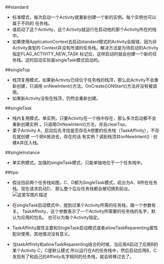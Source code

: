 ##standard
- 标准模式，每次启动一个Activity就重新创建一个新的实例。每个实例也可以属于不同的
任务栈。  
- 谁启动了这个Activity，这个Activity就运行在启动他的那个Activity所在的栈中。
- 如果使用ApplicationContext去启动standard模式的Activity会报错，因为非Activity类型的
Context并没有所谓的任务栈。解决方法是为待启动的Activity指定FLAG_ACTIVITY_NEW_TASK
标记位，这样启动时就会创建一个新的任务栈。这时启动实际是singleTask模式启动的。

##singleTop
- 栈顶复用模式，如果新Activity已经位于任务栈的栈顶，那么此Activity不会重新创建，只调用
onNewIntent()方法。OnCreate()ONStart()方法并没有被调用。
- 如果新Activity没有在栈顶，仍然会重新创建。

##singleTask
- 栈内复用模式。单实例，只要Activity在一个栈中存在，那么多次启动都不会重新创建实例
，只调用OnNewIntent()方法，并且clearTop，
- 栗子Activity A，启动后先寻找是否存在A想要的任务栈（TaskAffinity），不存在就创建
一个把A放进去，存在的话 有实例？调到栈顶并onNewIntent() : 创建A并压入栈。

##singleInstance
- 单实例模式。加强的singleTask模式，只能单独地位于一个任务栈中。

##tips:
- 假设目前两个任务栈如图，C、D都为SingleTask模式，前台为A、B所在任务栈。现在请求启动D，
那么整个后台任务栈都会被切换到前台。
![这里写图片描述](file:///C:/Users/Administrator/Desktop/singleTask.png)

- 在singleTask启动模式中，提到过某个Activity所需的任务栈，跟一个参数有关。
TaskAffinity，这个参数表示了一个Activity所需要的任务栈的名字，默认为应用的包名。
也可以为每个Activity指定。

- TaskAffinity属性主要和SingleTask启动模式或者allowTaskReparenting属性配对使用，其他情况没有意义。

- 当taskAffinity和allowTaskReparenting结合的时候，当应用A启动了应用B的某个Activity C，C是默认模式
所以运行在A的任务栈中，然后启动应用B，C发现有了和自己的Affinity名字相同的任务栈，就会转移过去了。
